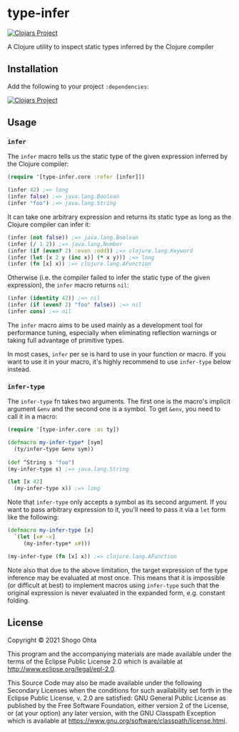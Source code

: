 # type-infer
[![Clojars Project](https://img.shields.io/clojars/v/type-infer.svg)](https://clojars.org/type-infer)

A Clojure utility to inspect static types inferred by the Clojure compiler

## Installation

Add the following to your project `:dependencies`:

[![Clojars Project](https://clojars.org/type-infer/latest-version.svg)](https://clojars.org/type-infer)

## Usage

### `infer`

The `infer` macro tells us the static type of the given expression inferred
by the Clojure compiler:

```clojure
(require '[type-infer.core :refer [infer]])

(infer 42) ;=> long
(infer false) ;=> java.lang.Boolean
(infer "foo") ;=> java.lang.String
```

It can take one arbitrary expression and returns its static type as long as 
the Clojure compiler can infer it:

```clojure
(infer (not false)) ;=> java.lang.Boolean
(infer (/ 1 2)) ;=> java.lang.Number
(infer (if (even? 2) :even :odd)) ;=> clojure.lang.Keyword
(infer (let [x 2 y (inc x)] (* x y))) ;=> long
(infer (fn [x] x)) ;=> clojure.lang.AFunction
```

Otherwise (i.e. the compiler failed to infer the static type of the given expression),
the `infer` macro returns `nil`:

```clojure
(infer (identity 42)) ;=> nil
(infer (if (even? 2) "foo" false)) ;=> nil
(infer cons) ;=> nil
```

The `infer` macro aims to be used mainly as a development tool for performance tuning,
especially when eliminating reflection warnings or taking full advantage of primitive types.

In most cases, `infer` per se is hard to use in your function or macro.
If you want to use it in your macro, it's highly recommend to use `infer-type` below instead.

### `infer-type`

The `infer-type` fn takes two arguments. The first one is the macro's implicit argument
`&env` and the second one is a symbol. To get `&env`, you need to call it in a macro:

```clojure
(require '[type-infer.core :as ty])

(defmacro my-infer-type* [sym]
  (ty/infer-type &env sym))
 
(def ^String s "foo")
(my-infer-type s) ;=> java.lang.String

(let [x 42]
  (my-infer-type x)) ;=> long
```

Note that `infer-type` only accepts a symbol as its second argument.
If you want to pass arbitrary expression to it, you'll need to pass it via a `let` form
like the following:

```clojure
(defmacro my-infer-type [x]
  `(let [x# ~x]
     (my-infer-type* x#)))

(my-infer-type (fn [x] x)) ;=> clojure.lang.AFunction
```

Note also that due to the above limitation, the target expression of the type inference
may be evaluated at most once. This means that it is impossible (or difficult at best)
to implement macros using `infer-type` such that the original expression is never evaluated
in the expanded form, e.g. constant folding.

## License

Copyright © 2021 Shogo Ohta

This program and the accompanying materials are made available under the
terms of the Eclipse Public License 2.0 which is available at
http://www.eclipse.org/legal/epl-2.0.

This Source Code may also be made available under the following Secondary
Licenses when the conditions for such availability set forth in the Eclipse
Public License, v. 2.0 are satisfied: GNU General Public License as published by
the Free Software Foundation, either version 2 of the License, or (at your
option) any later version, with the GNU Classpath Exception which is available
at https://www.gnu.org/software/classpath/license.html.
